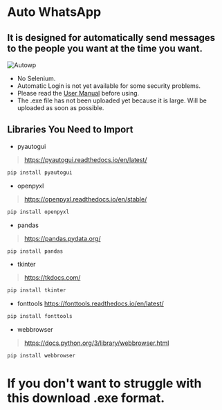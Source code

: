 # Auto WhatsApp
## It is designed for automatically send messages to the people you want at the time you want.

![Autowp](https://user-images.githubusercontent.com/77537079/131350643-98ec4473-5798-4a6d-9d2e-d6c22122f289.jpg)

- No Selenium.
- Automatic Login is not yet available for some security problems.
- Please read the [User Manual](https://github.com/abdullahcat/Auto-WhatsApp/blob/main/UserManuel.md) before using.
- The .exe file has not been uploaded yet because it is large. Will be uploaded as soon as possible.

## Libraries You Need to Import

- pyautogui 
> https://pyautogui.readthedocs.io/en/latest/
```ruby
pip install pyautogui
```

- openpyxl
> https://openpyxl.readthedocs.io/en/stable/
```ruby
pip install openpyxl
```

- pandas 
> https://pandas.pydata.org/
```ruby
pip install pandas
```

- tkinter
> https://tkdocs.com/
```ruby
pip install tkinter
``` 

- fonttools
https://fonttools.readthedocs.io/en/latest/
```ruby
pip install fonttools
``` 

- webbrowser 
> https://docs.python.org/3/library/webbrowser.html
```ruby
pip install webbrowser
```
# If you don't want to struggle with this download .exe format.  
